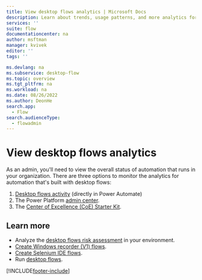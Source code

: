 ```yaml
---
title: View desktop flows analytics | Microsoft Docs
description: Learn about trends, usage patterns, and more analytics for desktop flows.
services: ''
suite: flow
documentationcenter: na
author: msftman
manager: kvivek
editor: ''
tags: ''

ms.devlang: na
ms.subservice: desktop-flow
ms.topic: overview
ms.tgt_pltfrm: na
ms.workload: na
ms.date: 08/26/2022
ms.author: DeonHe
search.app: 
  - Flow
search.audienceType: 
  - flowadmin
---
```


# View desktop flows analytics

As an admin, you'll need to view the overall status of automation that runs in your organization. There are three options to monitor the analytics for automation that's built with desktop flows:

1. [Desktop flows activity](desktop-flows-activity.md) (directly in Power Automate)  
1. The Power Platform [admin center](https://aka.ms/ppac).
1. The [Center of Excellence (CoE) Starter Kit](/power-platform/guidance/coe/setup).


## Learn more

- Analyze the [desktop flows risk assessment](/power-platform/guidance/coe/power-bi-govern#desktop-flows-risk-assessment) in your environment.
- [Create Windows recorder (V1) flows](create-desktop.md).
- [Create Selenium IDE flows](create-web.md).
- Run [desktop flows](run-desktop-flow.md).


[!INCLUDE[footer-include](../includes/footer-banner.md)]